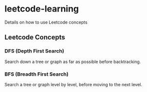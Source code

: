 # leetcode-learning
Details on how to use Leetcode concepts

## Leetcode Concepts

### DFS (Depth First Search)
Search down a tree or graph as far as possible before backtracking.

### BFS (Breadth First Search)
Search a tree or graph level by level, before moving to the next level.